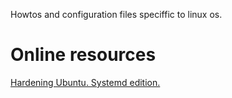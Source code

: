 Howtos and configuration files speciffic to linux os.

# Online resources

[Hardening Ubuntu. Systemd edition.](https://github.com/konstruktoid/hardening)

